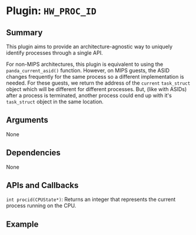 Plugin: `HW_PROC_ID`
===========

Summary
-------
This plugin aims to provide an architecture-agnostic way to uniquely identify processes through a single API.

For non-MIPS architectures, this plugin is equivalent to using the `panda_current_asid()` function. However, on MIPS guests, the ASID changes frequently for the same process so a different implementation is needed. For these guests, we return the address of the `current` `task_struct` object which will be different for different processes. But, (like with ASIDs) after a process is terminated, another process could end up with it's `task_struct` object in the same location.


Arguments
---------
None

Dependencies
------------
None

APIs and Callbacks
------------------

`int procid(CPUState*)`: Returns an integer that represents the current process running on the CPU.

Example
-------
